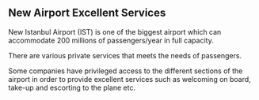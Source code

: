 ## New Airport Excellent Services
New Istanbul Airport (IST) is one of the biggest airport which can accommodate 200 millions of passengers/year in full capacity.

There are various private services that meets the needs of passengers.

Some companies have privileged access to the different sections of the airport in order to provide excellent services such as welcoming on board, take-up and escorting to the plane etc.
